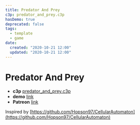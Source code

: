 ```yaml
---
title: Predator And Prey
c3p: predator_and_prey.c3p
hasDemo: true
deprecated: false
tags:
  - template
  - game 
date:
  created: "2020-10-21 12:00"
  updated: "2020-10-21 12:00"
---
```


# Predator And Prey

* **c3p** [predator_and_prey.c3p](source/c3p/predator_and_prey.c3p)
* **demo** [link](demo)
* **Patreon** [link](https://patreon.com/el3um4s)

Inspired by [https://github.com/Hopson97/CellularAutomaton](https://github.com/Hopson97/CellularAutomaton)